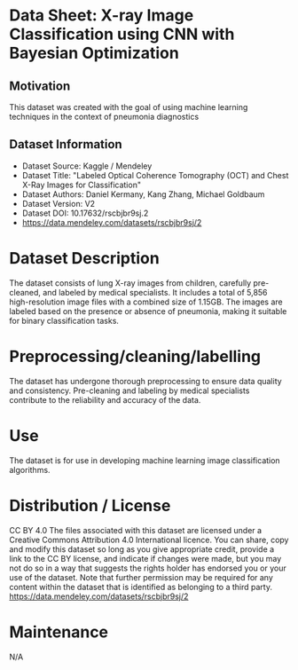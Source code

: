 # Data Sheet: X-ray Image Classification using CNN with Bayesian Optimization

## Motivation
This dataset was created with the goal of using machine learning techniques in the context of pneumonia diagnostics

## Dataset Information

- Dataset Source: Kaggle /  Mendeley
- Dataset Title: "Labeled Optical Coherence Tomography (OCT) and Chest X-Ray Images for Classification"
- Dataset Authors: Daniel Kermany, Kang Zhang, Michael Goldbaum
- Dataset Version: V2
- Dataset DOI: 10.17632/rscbjbr9sj.2
- https://data.mendeley.com/datasets/rscbjbr9sj/2

# Dataset Description

The dataset consists of lung X-ray images from children, carefully pre-cleaned, and labeled by medical specialists.
It includes a total of 5,856 high-resolution image files with a combined size of 1.15GB.
The images are labeled based on the presence or absence of pneumonia, making it suitable for binary classification tasks.

# Preprocessing/cleaning/labelling
The dataset has undergone thorough preprocessing to ensure data quality and consistency.
Pre-cleaning and labeling by medical specialists contribute to the reliability and accuracy of the data.

# Use
The dataset is for use in developing machine learning image classification algorithms.

# Distribution / License
CC BY 4.0 
The files associated with this dataset are licensed under a Creative Commons Attribution 4.0 International licence.
You can share, copy and modify this dataset so long as you give appropriate credit, 
provide a link to the CC BY license, and indicate if changes were made, but you may not do so in a way that suggests the rights 
holder has endorsed you or your use of the dataset. Note that further permission may be required for any content within the dataset that is identified as 
belonging to a third party. https://data.mendeley.com/datasets/rscbjbr9sj/2


# Maintenance
N/A
